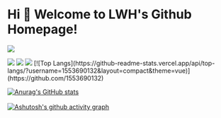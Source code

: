 # Hi 🎉 Welcome to LWH's Github Homepage!

<img src="https://readme-typing-svg.herokuapp.com/?lines=Welcome,%20visitor!;Hello%20Github%20World!&font=Roboto" />

<p>
<img src="https://img.shields.io/static/v1?label=Program&message=Vue&color=brightgreen"/>
  <img src="https://img.shields.io/static/v1?label=Program&message=JavaScript&color=yellow"/>
<a href="https://www.cnblogs.com/LWHCoding/"><img src="https://img.shields.io/static/v1?label=Blog&message=cnblogs&color=blue"/></a>
 [![Top Langs](https://github-readme-stats.vercel.app/api/top-langs/?username=1553690132&layout=compact&theme=vue)](https://github.com/1553690132)
</p>

[![Anurag's GitHub stats](https://github-readme-stats.vercel.app/api?username=1553690132&show_icons=true&theme=vue)](https://github.com/1553690132) &nbsp;&nbsp;
<br/><br/>
[![Ashutosh's github activity graph](https://github-readme-activity-graph.cyclic.app/graph?username=1553690132&theme=vue)](https://github.com/1553690132)

